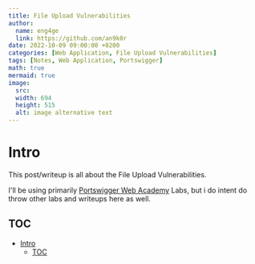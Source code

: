 ```yaml
---
title: File Upload Vulnerabilities
author:
  name: eng4ge
  link: https://github.com/an9k0r
date: 2022-10-09 09:00:00 +0200
categories: [Web Application, File Upload Vulnerabilities]
tags: [Notes, Web Application, Portswigger]
math: true
mermaid: true
image:
  src: 
  width: 694
  height: 515
  alt: image alternative text
---
```

# Intro
This post/writeup is all about the File Upload Vulnerabilities.

I'll be using primarily [Portswigger Web Academy](https://portswigger.net/web-security/file-upload) Labs, but i do intent do throw other labs and writeups here as well.

## TOC

- [Intro](#intro)
  - [TOC](#toc)